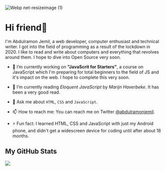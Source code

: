 ![Webp net-resizeimage (1)](https://user-images.githubusercontent.com/80219104/170862066-3534225f-f550-4be1-ac88-52ace2a15f9f.png)

# Hi friend👋

I'm Abdulramon Jemil, a web developer, computer enthusiast and technical writer. I got into the field of programming as a result of the lockdown in 2020. I like to read and write about computers and everything that revolves around them. I hope to dive into Open Source very soon.

- 🔭 I’m currently working on **"JavaScrit for Starters"**, a course on JavaScript which I'm preparing for total beginners to the field of JS and it's impact on the web. I hope to complete this very soon.

- 🌱 I’m currently reading *Eloquent JavaScript* by *Marijn Haverbeke*. It has been a very good read.

- 💬 Ask me about `HTML`, `CSS` and `JavaScript`.

- 📫 How to reach me: You can reach me on Twitter [@abdulramonjemil](https://twitter.com/abdulramonjemil).

- ⚡ Fun fact: I learned HTML, CSS and JavaScript with just my Android phone, and didn't get a widescreen device for coding until after about 18 months.

## My GitHub Stats

<a href="https://github.com/abdulramonjemil">
  <img align="center" src="https://github-readme-stats.vercel.app/api?username=abdulramonjemil&show_icons=true&theme=tokyonight" />
</a>


<!--
**abdulramonjemil/abdulramonjemil** is a ✨ _special_ ✨ repository because its `README.md` (this file) appears on your GitHub profile.

Here are some ideas to get you started:

- 🔭 I’m currently working on ...
- 🌱 I’m currently learning ...
- 👯 I’m looking to collaborate on ...
- 🤔 I’m looking for help with ...
- 💬 Ask me about ...
- 📫 How to reach me: ...
- 😄 Pronouns: ...
- ⚡ Fun fact: ...
-->

